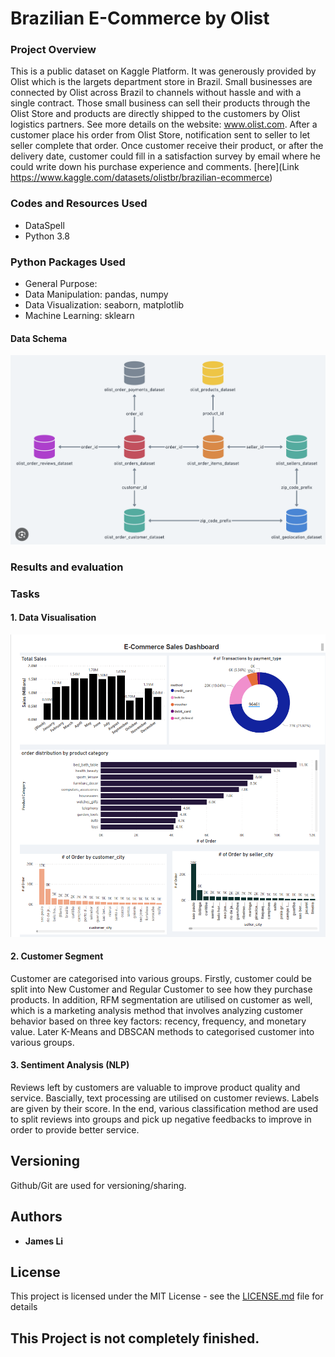 
# Brazilian E-Commerce by Olist
### Project Overview
This is a public dataset on Kaggle Platform. It was generously provided by Olist which is the largets department store in Brazil. Small businesses are connected by Olist across Brazil to channels without hassle and with a single contract.
Those small business can sell their products through the Olist Store and products are directly shipped to the customers by Olist logistics partners. See more details on the website: www.olist.com.
After a customer place his order from Olist Store, notification sent to seller to let seller complete that order. Once customer receive their product, or after the delivery date, customer could fill in a satisfaction survey by email where he could write down his purchase experience and comments. 
[here](Link https://www.kaggle.com/datasets/olistbr/brazilian-ecommerce)

### Codes and Resources Used
* DataSpell
* Python 3.8

### Python Packages Used
* General Purpose: 
* Data Manipulation: pandas, numpy
* Data Visualization: seaborn, matplotlib
* Machine Learning: sklearn

####  Data Schema
![databaseRelationship.png](databaseRelationship.png)


### Results and evaluation

### Tasks
#### 1. Data Visualisation
<img alt="Dashboard"  src="dashboard output/e-commerce dashboard.png" />


#### 2. Customer Segment
Customer are categorised into various groups. Firstly, customer could be split into New Customer and Regular Customer to see how they purchase products. In addition, RFM segmentation are utilised on customer as well, which is a marketing analysis method that involves analyzing customer behavior based on three key factors: recency, frequency, and monetary value. Later K-Means and DBSCAN methods to categorised customer into various groups.

#### 3. Sentiment Analysis (NLP) 
Reviews left by customers are valuable to improve product quality and service. Bascially, text processing are utilised on customer reviews. Labels are given by their score. In the end, various classification method are used to split reviews into groups and pick up negative feedbacks to improve in order to provide better service.


## Versioning
Github/Git are used for versioning/sharing. 

## Authors

* **James Li** 

## License

This project is licensed under the MIT License - see the [LICENSE.md](LICENSE.md) file for details

## This Project is not completely finished.